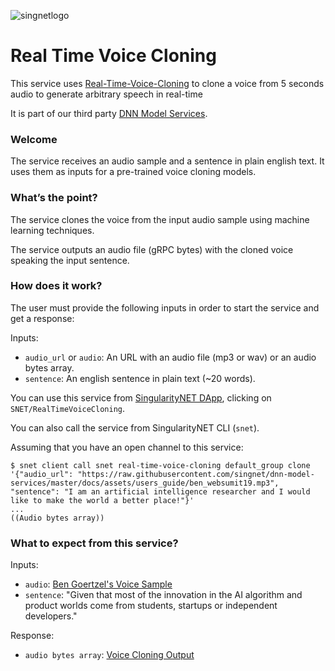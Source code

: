 [issue-template]: ../../../issues/new?template=BUG_REPORT.md
[feature-template]: ../../../issues/new?template=FEATURE_REQUEST.md

![singnetlogo](../assets/singnet-logo.jpg?raw=true 'SingularityNET')

# Real Time Voice Cloning

This service uses [Real-Time-Voice-Cloning](https://github.com/CorentinJ/Real-Time-Voice-Cloning) to clone a voice from 
5 seconds audio to generate arbitrary speech in real-time

It is part of our third party [DNN Model Services](https://github.com/singnet/dnn-model-services).

### Welcome

The service receives an audio sample and a sentence in plain english text.
It uses them as inputs for a pre-trained voice cloning models.

### What’s the point?

The service clones the voice from the input audio sample using machine learning techniques.

The service outputs an audio file (gRPC bytes) with the cloned voice speaking the input sentence.

### How does it work?

The user must provide the following inputs in order to start the service and get a response:

Inputs:
  - `audio_url` or `audio`: An URL with an audio file (mp3 or wav) or an audio bytes array.
  - `sentence`: An english sentence in plain text (~20 words).

You can use this service from [SingularityNET DApp](http://beta.singularitynet.io/), clicking on `SNET/RealTimeVoiceCloning`.

You can also call the service from SingularityNET CLI (`snet`).

Assuming that you have an open channel to this service:

```
$ snet client call snet real-time-voice-cloning default_group clone '{"audio_url": "https://raw.githubusercontent.com/singnet/dnn-model-services/master/docs/assets/users_guide/ben_websumit19.mp3", "sentence": "I am an artificial intelligence researcher and I would like to make the world a better place!"}'
...
((Audio bytes array))
```

### What to expect from this service?

Inputs:

- `audio`: [Ben Goertzel's Voice Sample](../assets/users_guide/ben_websumit19.mp3)
- `sentence`: "Given that most of the innovation in the AI algorithm and product worlds come from students, startups or independent developers."

Response:

- `audio bytes array`: [Voice Cloning Output](../assets/users_guide/ben_voice_cloning.mp3)
